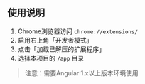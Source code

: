 ## 使用说明

1. Chrome浏览器访问 `chrome://extensions/`
2. 启用右上角「开发者模式」
3. 点击「加载已解压的扩展程序」
4. 选择本项目的 `/app` 目录

> 注意：需要Angular 1.x以上版本环境使用
